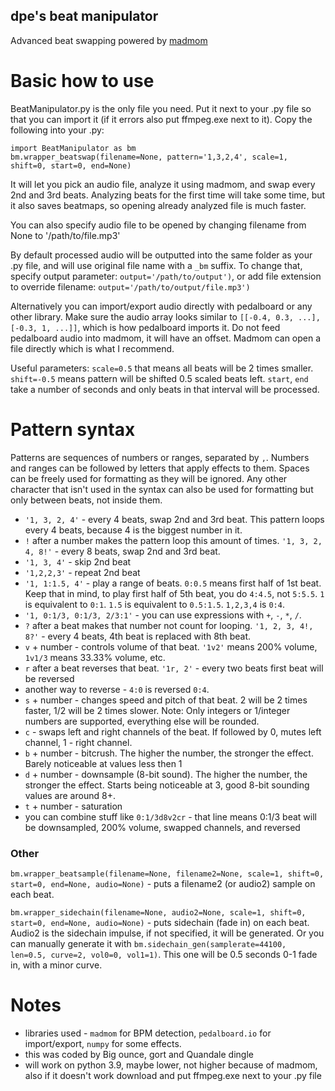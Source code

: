 ## dpe's beat manipulator
Advanced beat swapping powered by [madmom](https://github.com/CPJKU/madmom)

# Basic how to use
BeatManipulator.py is the only file you need. Put it next to your .py file so that you can import it (if it errors also put ffmpeg.exe next to it). Copy the following into your .py:
```
import BeatManipulator as bm
bm.wrapper_beatswap(filename=None, pattern='1,3,2,4', scale=1, shift=0, start=0, end=None)
```
It will let you pick an audio file, analyze it using madmom, and swap every 2nd and 3rd beats. Analyzing beats for the first time will take some time, but it also saves beatmaps, so opening already analyzed file is much faster.

You can also specify audio file to be opened by changing filename from None to '/path/to/file.mp3'

By default processed audio will be outputted into the same folder as your .py file, and will use original file name with a `_bm` suffix. To change that, specify output parameter: `output='/path/to/output')`, or add file extension to override filename: `output='/path/to/output/file.mp3')`

Alternatively you can import/export audio directly with pedalboard or any other library. Make sure the audio array looks similar to `[[-0.4, 0.3, ...],[-0.3, 1, ...]]`, which is how pedalboard imports it. Do not feed pedalboard audio into madmom, it will have an offset. Madmom can open a file directly which is what I recommend. 

Useful parameters: `scale=0.5` that means all beats will be 2 times smaller. `shift=-0.5` means pattern will be shifted 0.5 scaled beats left. `start`, `end` take a number of seconds and only beats in that interval will be processed.

# Pattern syntax
Patterns are sequences of numbers or ranges, separated by `,`. Numbers and ranges can be followed by letters that apply effects to them. Spaces can be freely used for formatting as they will be ignored. Any other character that isn't used in the syntax can also be used for formatting but only between beats, not inside them.
- `'1, 3, 2, 4'` - every 4 beats, swap 2nd and 3rd beat. This pattern loops every 4 beats, because 4 is the biggest number in it.
- `!` after a number makes the pattern loop this amount of times. `'1, 3, 2, 4, 8!'` - every 8 beats, swap 2nd and 3rd beat.
- `'1, 3, 4'` - skip 2nd beat
- `'1,2,2,3'` - repeat 2nd beat
- `'1, 1:1.5, 4'` - play a range of beats. `0:0.5` means first half of 1st beat. Keep that in mind, to play first half of 5th beat, you do `4:4.5`, not `5:5.5`. `1` is equivalent to `0:1`. `1.5` is equivalent to `0.5:1.5`. `1,2,3,4` is `0:4`.
- `'1, 0:1/3, 0:1/3, 2/3:1'` - you can use expressions with `+`, `-`, `*`, `/`.
- `?` after a beat makes that number not count for looping. `'1, 2, 3, 4!, 8?'` - every 4 beats, 4th beat is replaced with 8th beat.
- `v` + number - controls volume of that beat. `'1v2'` means 200% volume, `1v1/3` means 33.33% volume, etc.
- `r` after a beat reverses that beat. `'1r, 2'` - every two beats first beat will be reversed
- another way to reverse - `4:0` is reversed `0:4`.
- `s` + number - changes speed and pitch of that beat. 2 will be 2 times faster, 1/2 will be 2 times slower. Note: Only integers or 1/integer numbers are supported, everything else will be rounded.
- `c` - swaps left and right channels of the beat. If followed by 0, mutes left channel, 1 - right channel.
- `b` + number - bitcrush. The higher the number, the stronger the effect. Barely noticeable at values less then 1
- `d` + number - downsample (8-bit sound). The higher the number, the stronger the effect. Starts being noticeable at 3, good 8-bit sounding values are around 8+.
- `t` + number - saturation
- you can combine stuff like `0:1/3d8v2cr` - that line means 0:1/3 beat will be downsampled, 200% volume, swapped channels, and reversed

### Other
`bm.wrapper_beatsample(filename=None, filename2=None, scale=1, shift=0, start=0, end=None, audio=None)` - puts a filename2 (or audio2) sample on each beat.

`bm.wrapper_sidechain(filename=None, audio2=None, scale=1, shift=0, start=0, end=None, audio=None)` - puts sidechain (fade in) on each beat. Audio2 is the sidechain impulse, if not specified, it will be generated. Or you can manually generate it with `bm.sidechain_gen(samplerate=44100, len=0.5, curve=2, vol0=0, vol1=1)`. This one will be 0.5 seconds 0-1 fade in, with a minor curve.

# Notes
- libraries used - `madmom` for BPM detection, `pedalboard.io` for import/export, `numpy` for some effects.
- this was coded by Big ounce, gort and Quandale dingle
- will work on python 3.9, maybe lower, not higher because of madmom, also if it doesn't work download and put ffmpeg.exe next to your .py file
